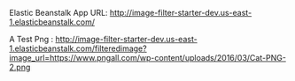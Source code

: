 Elastic Beanstalk App URL: http://image-filter-starter-dev.us-east-1.elasticbeanstalk.com/

A Test Png : http://image-filter-starter-dev.us-east-1.elasticbeanstalk.com/filteredimage?image_url=https://www.pngall.com/wp-content/uploads/2016/03/Cat-PNG-2.png

